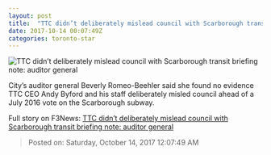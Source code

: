 ```yaml
---
layout: post
title:  "TTC didn’t deliberately mislead council with Scarborough transit briefing note: auditor general"
date: 2017-10-14 00:07:49Z
categories: toronto-star
---
```


![TTC didn’t deliberately mislead council with Scarborough transit briefing note: auditor general](https://www.thestar.com/content/dam/thestar/news/city_hall/2017/10/13/ttc-didnt-deliberately-mislead-council-with-scarborough-transit-briefing-note-auditor-general/byford.jpg)

City’s auditor general Beverly Romeo-Beehler said she found no evidence TTC CEO Andy Byford and his staff deliberately misled council ahead of a July 2016 vote on the Scarborough subway.


Full story on F3News: [TTC didn’t deliberately mislead council with Scarborough transit briefing note: auditor general](http://www.f3nws.com/n/szpevC)

> Posted on: Saturday, October 14, 2017 12:07:49 AM

